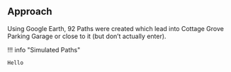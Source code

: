 ## Approach

Using Google Earth, 92 Paths were created which lead into Cottage Grove Parking Garage or close to it 
(but don’t actually enter). 

!!! info "Simulated Paths"

    Hello